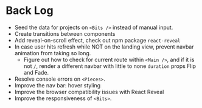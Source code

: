 # Back Log
* Seed the data for projects on `<Bits />` instead of manual input.
* Create transitions between components
* Add reveal-on-scroll effect, check out npm package `react-reveal`
* In case user hits refresh while NOT on the landing view, prevent navbar animation from taking so long.
  * Figure out how to check for current route within `<Main />`, and if it is not `/`, render a different navbar with little to none `duration` props Flip and Fade.
* Resolve console errors on `<Pieces>`.
* Improve the nav bar: hover styling
* Improve the browser compatibility issues with React Reveal
* Improve the responsiveness of `<Bits>`.